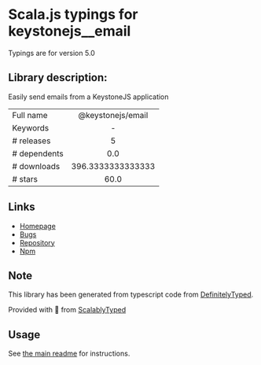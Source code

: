 
# Scala.js typings for keystonejs__email

Typings are for version 5.0

## Library description:
Easily send emails from a KeystoneJS application

|                    |                 |
| ------------------ | :-------------: |
| Full name          | @keystonejs/email |
| Keywords           | - |
| # releases         | 5 |
| # dependents       | 0.0 |
| # downloads        | 396.3333333333333 |
| # stars            | 60.0 |

## Links
- [Homepage](https://github.com/keystonejs/keystone-5#readme)
- [Bugs](https://github.com/keystonejs/keystone-5/issues)
- [Repository](https://github.com/keystonejs/keystone-5)
- [Npm](https://www.npmjs.com/package/%40keystonejs%2Femail)
    


## Note
This library has been generated from typescript code from [DefinitelyTyped](https://definitelytyped.org).

Provided with :purple_heart: from [ScalablyTyped](https://github.com/oyvindberg/ScalablyTyped)

## Usage
See [the main readme](../../readme.md) for instructions.


